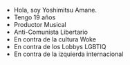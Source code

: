 - Hola, soy Yoshimitsu Amane.
- Tengo 19 años
- Productor Musical
- Anti-Comunista Libertario 
- En contra de la cultura Woke
- En contra de los Lobbys LGBTIQ
- En contra de la izquierda internacional
